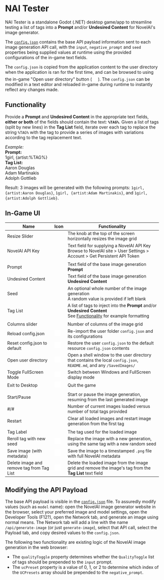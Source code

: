 # NAI Tester
NAI Tester is a standalone Godot (.NET) desktop game/app to streamline testing a list of tags into a **Prompt** and/or **Undesired Content** for NovelAI's image generator.

The [`config.json`](config.json) contains the base API payload information sent to each image generation API call, with the `input`, `negative_prompt` and `seed` properties being supplied values at runtime using the provided configurations of the in-game text fields.

The `config.json` is copied from the application content to the user directory when the application is ran for the first time, and can be browsed to using the in-game "Open user directory" button (<img src="Icons/icons8-open-folder-in-new-tab-50.png" width="20">). The `config.json` can be modified in a text editor and reloaded in-game during runtime to instantly reflect any changes made.

## Functionality
Provide a **Prompt** and **Undesired Content** in the appropriate text fields, **either or both** of the fields should contain the text: **`%TAG%`**. Given a list of tags (split by new lines) in the **Tag List** field, iterate over each tag to replace the string `%TAG%` with the tag to provide a series of images with variations according to the tag replacement text.

*Example:*<br >
**Prompt:**<br >
1girl, {artist:%TAG%}<br >
**Tag List:**<br >
Aaron Douglas<br >
Adam Martinakis<br >
Adolph Gottlieb

Result: 3 images will be generated with the following prompts: `1girl, {artist:Aaron Douglas}`, `1girl, {artist:Adam Martinakis}`, and `1girl, {artist:Adolph Gottlieb}`.

## In-Game UI
|Name|Icon|Functionality|
|-|-|-|
|Resize Slider||The knob at the top of the screen horizontally resizes the image grid|
|NovelAI API Key||Text field for supplying a NovelAI API Key<br />Browse to NovelAI site > User Settings > Account > Get Persistent API Token|
|||
|Prompt||Text field of the base image generation **Prompt**|
|Undesired Content||Text field of the base image generation **Undesired Content**|
|Seed||An optional whole number of the image generation<br />A random value is provided if left blank|
|Tag List||A list of tags to inject into the **Prompt** and/or **Undesired Content**<br >See [Functionality](#functionality) for example formatting|
||||
|Columns slider||Number of columns of the image grid|
|Reload config.json|<img src="Icons/icons8-reload-50.png" width="20">|Re-import the user folder `config.json` and its configurations|
|Reset config.json to default|<img src="Icons/icons8-reset-50.png" width="20">|Restore the user `config.json` to the default resource `config.json` contents|
|Open user directory|<img src="Icons/icons8-open-folder-in-new-tab-50.png" width="20">|Open a shell window to the user directory that contains the local `config.json`, `README.md`, and any `/SavedImages/`|
|Toggle FullScreen Mode|<img src="Icons/icons8-fit-to-width-50.png" width="20">|Switch between Windows and FullScreen display mode|
|Exit to Desktop|<img src="Icons/icons8-quit-50.png" width="20">|Quit the game|
||||
|Start/Pause||Start or pause the image generation, resuming from the last generated image|
|#/#||Number of current images loaded versus number of total tags provided|
|Restart||Clear all loaded images and restart image generation from the first tag|
||||
|Tag Label||The tag used for the loaded image|
|Reroll tag with new seed|<img src="Icons/icons8-reload-50.png" width="20">|Replace the image with a new generation, using the same tag with a new random seed|
|Save image (with metadata)|<img src="Icons/icons8-save-50.png" width="20">|Save the image to a timestamped `.png` file with full NovelAI metadata|
|Delete image and remove tag from Tag List|<img src="Icons/icons8-delete-48.png" width="20">|Delete the loaded image from the image grid and remove the image's tag from the **Tag List** text field|

## Modifying the API Payload
The base API payload is visible in the [`config.json`](config.json) file. To assuredly modify values (such as `model` name): open the NovelAI image generator website in the browser, select your preferred image and model settings, open the Developer Tools (F12?), open the Network tab, and generate an image using normal means. The Network tab will add a line with the name `/api/generate-image` (or just `generate-image`), select that API call, select the Payload tab, and copy desired values to the `config.json`.

The following two functionality are existing logic of the NovelAI image generation in the web browser:
- The `qualityToggle` property determines whether the `QualityToggle` list of tags should be prepended to the `input` prompt.
- The `ucPreset` property is a value of 0, 1, or 2 to determine which index of the `UCPresets` array should be prepended to the `negative_prompt`.
